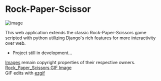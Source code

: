# Rock-Paper-Scissor
![image](https://drive.google.com/uc?export=view&id=1V3aDKUWro7um8abQYF7su_IEYHop0cTt)

This web application extends the classic Rock-Paper-Scissors game scripted with python utilizing Django's rich features for more interactivity over web.

- Project still in development...

[Images](rps_app\static\images) remain copyright properties of their respective owners.  
[Rock_Paper_Scissors GIF Image](https://media.giphy.com/media/elJQRdWlFb8gPN1T9K/giphy.gif)  
GIF edits with [ezgif](https://ezgif.com/)
